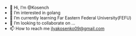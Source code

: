 - 👋 Hi, I’m @Kosench
- 👀 I’m interested in golang
- 🌱 I’m currently learning Far Eastern Federal University(FEFU)
- 💞️ I’m looking to collaborate on ...
- 📫 How to reach me ilyakosenko09@gmail.com

<!---
Kosench/Kosench is a ✨ special ✨ repository because its `README.md` (this file) appears on your GitHub profile.
You can click the Preview link to take a look at your changes.
--->
